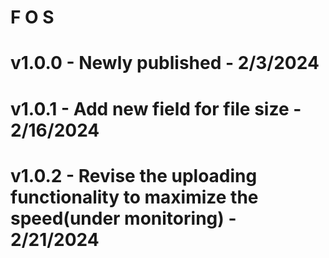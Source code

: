# F O S
# v1.0.0 - Newly published - 2/3/2024
# v1.0.1 - Add new field for file size - 2/16/2024
# v1.0.2 - Revise the uploading functionality to maximize the speed(under monitoring) - 2/21/2024
